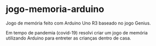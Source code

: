 # jogo-memoria-arduino
Jogo de memória feito com Arduino Uno R3 baseado no jogo Genius.

Em tempo de pandemia (covid-19) resolvi criar um jogo de memória utilizando Arduino para entreter as crianças dentro de casa.

